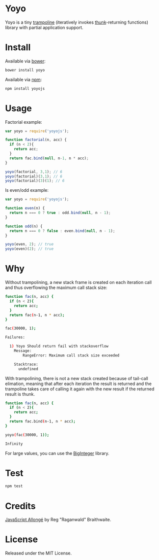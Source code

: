 # Yoyo

Yoyo is a tiny [trampoline](http://en.wikipedia.org/wiki/Trampoline_\(computing\)) (iteratively invokes [thunk](http://en.wikipedia.org/wiki/Thunk_\(functional_programming\))-returning functions) library with partial application support.

# Install

Available via [bower](http://bower.io/):

```bash
bower install yoyo
```

Available via [npm](https://www.npmjs.org/):

```bash
npm install yoyojs
```

# Usage

Factorial example:

```javascript
var yoyo = require('yoyojs');

function factorial(n, acc) {
  if (n < 2){
    return acc;
  }
  return fac.bind(null, n-1, n * acc);
}

yoyo(factorial, 3,1); // 6
yoyo(factorial)(3,1); // 6
yoyo(factorial)(3)(1); // 6
```

Is even/odd example:

```javascript
var yoyo = require('yoyojs');

function even(n) {
  return n === 0 ? true : odd.bind(null, n - 1);
}

function odd(n) {
  return n === 0 ? false : even.bind(null, n - 1);
}

yoyo(even, 2); // true
yoyo(even)(2); // true
```

# Why

Without trampolining, a new stack frame is created on each iteration call and thus overflowing the maximum call stack size:

```bash
function fac(n, acc) {
  if (n < 2){
    return acc;
  }
  return fac(n-1, n * acc);
}

fac(30000, 1);

Failures:

  1) Yoyo Should return fail with stackoverflow
    Message:
        RangeError: Maximum call stack size exceeded

    Stacktrace:
      undefined
```

With trampolining, there is not a new stack created because of tail-call elimation, meaning that after each iteration the result is returned and the trampoline takes care of calling it again with the new result if the returned result is thunk.

```bash
function fac(n, acc) {
  if (n < 2){
    return acc;
  }
  return fac.bind(n-1, n * acc);
}

yoyo(fac(30000, 1));

Infinity
```

For large values, you can use the [BigInteger](https://github.com/peterolson/BigInteger.js) library.

# Test

```bash
npm test
```

# Credits

[JavaScript Allongé](https://leanpub.com/javascript-allonge/read) by Reg "Raganwald" Braithwaite.

# License

Released under the MIT License.
